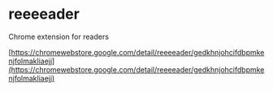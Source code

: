 # reeeeader

Chrome extension for readers

[https://chromewebstore.google.com/detail/reeeeader/gedkhnjohcifdbpmkenjfolmakliaejj](https://chromewebstore.google.com/detail/reeeeader/gedkhnjohcifdbpmkenjfolmakliaejj)
